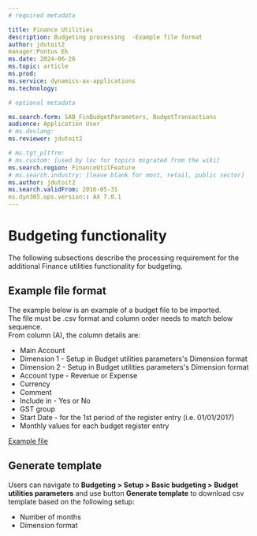 ```yaml
---
# required metadata

title: Finance Utilities 
description: Budgeting processing  -Example file format
author: jdutoit2
manager:Pontus Ek
ms.date: 2024-06-26
ms.topic: article
ms.prod: 
ms.service: dynamics-ax-applications
ms.technology: 

# optional metadata

ms.search.form: SAB_FinBudgetParameters, BudgetTransactions
audience: Application User
# ms.devlang: 
ms.reviewer: jdutoit2

# ms.tgt_pltfrm: 
# ms.custom: [used by loc for topics migrated from the wiki]
ms.search.region: FinanceUtilFeature
# ms.search.industry: [leave blank for most, retail, public sector]
ms.author: jdutoit2
ms.search.validFrom: 2016-05-31
ms.dyn365.ops.version:: AX 7.0.1
---
```


# Budgeting functionality
The following subsections describe the processing requirement for the additional Finance utilities functionality for budgeting.

## Example file format

The example below is an example of a budget file to be imported.  <br>
The file must be .csv format and column order needs to match below sequence. <br>
From column (A), the column details are:

-	Main Account 
-	Dimension 1 - Setup in Budget utilities parameters's Dimension format
-	Dimension 2 - Setup in Budget utilities parameters's Dimension format
-	Account type - Revenue or Expense
-	Currency
-	Comment
-	Include in - Yes or No
-	GST group
-	Start Date - for the 1st period of the register entry (i.e. 01/01/2017)
-	Monthly values for each budget register entry

[Example file](https://dxcanzproduct.github.io/DXC-Products-for-Microsoft-Business-Applications/FINU/ExampleFiles/BudgetImportExample.csv)

## Generate template

Users can navigate to **Budgeting > Setup > Basic budgeting > Budget utilities parameters** and use button **Generate template** to download csv template based on the following setup:
- Number of months
- Dimension format


